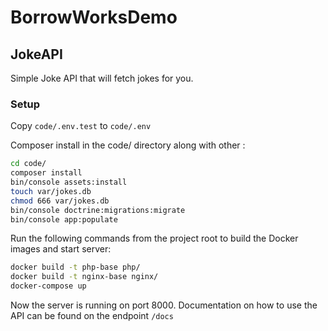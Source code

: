 # BorrowWorksDemo

## JokeAPI
Simple Joke API that will fetch jokes for you.

### Setup
Copy `code/.env.test` to `code/.env` 

Composer install in the code/ directory along with other :
```bash
cd code/
composer install
bin/console assets:install
touch var/jokes.db
chmod 666 var/jokes.db
bin/console doctrine:migrations:migrate
bin/console app:populate
```

Run the following commands from the project root to build the Docker images and start server:
```bash
docker build -t php-base php/
docker build -t nginx-base nginx/
docker-compose up
```
Now the server is running on port 8000. Documentation on how to use the API can be found on the endpoint `/docs`

